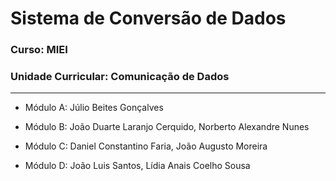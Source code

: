 # Sistema de Conversão de Dados

### Curso: MIEI

### Unidade Curricular: Comunicação de Dados
---

* Módulo A: Júlio Beites Gonçalves

* Módulo B: João Duarte Laranjo Cerquido, Norberto Alexandre Nunes

* Módulo C: Daniel Constantino Faria, João Augusto Moreira

* Módulo D: João Luis Santos, Lídia Anais Coelho Sousa
